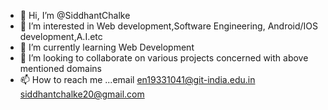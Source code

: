 - 👋 Hi, I’m @SiddhantChalke
- 👀 I’m interested in Web development,Software Engineering, Android/IOS development,A.I.etc
- 🌱 I’m currently learning Web Development
- 💞️ I’m looking to collaborate on various projects concerned with above mentioned domains
- 📫 How to reach me ...email en19331041@git-india.edu.in
                               siddhantchalke20@gmail.com

<!---
SiddhantChalke/SiddhantChalke is a ✨ special ✨ repository because its `README.md` (this file) appears on your GitHub profile.
You can click the Preview link to take a look at your changes.
--->

